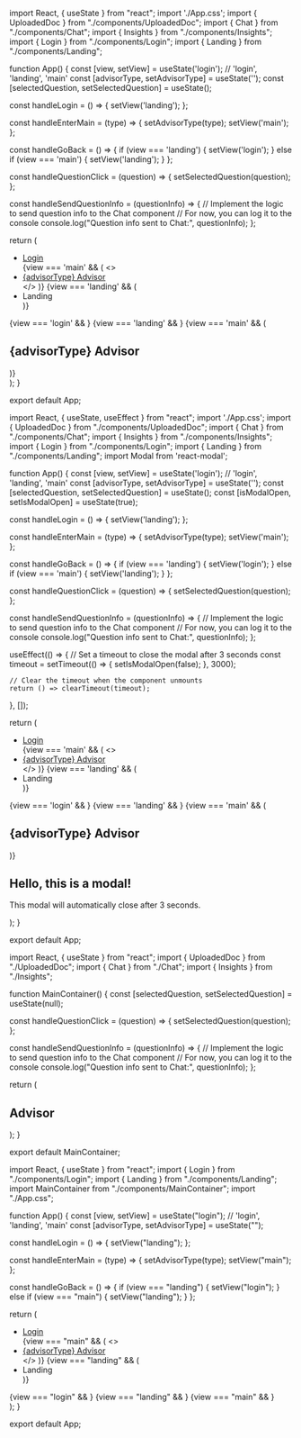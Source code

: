 import React, { useState } from "react";
import './App.css';
import { UploadedDoc } from "./components/UploadedDoc";
import { Chat } from "./components/Chat";
import { Insights } from "./components/Insights";
import { Login } from "./components/Login";
import { Landing } from "./components/Landing";

function App() {
  const [view, setView] = useState('login'); // 'login', 'landing', 'main'
  const [advisorType, setAdvisorType] = useState('');
  const [selectedQuestion, setSelectedQuestion] = useState();

  const handleLogin = () => {
    setView('landing');
  };

  const handleEnterMain = (type) => {
    setAdvisorType(type);
    setView('main');
  };

  const handleGoBack = () => {
    if (view === 'landing') {
      setView('login');
    } else if (view === 'main') {
      setView('landing');
    }
  };

  const handleQuestionClick = (question) => {
    setSelectedQuestion(question);
  };

  const handleSendQuestionInfo = (questionInfo) => {
    // Implement the logic to send question info to the Chat component
    // For now, you can log it to the console
    console.log("Question info sent to Chat:", questionInfo);
  };

  return (
    <div className="app">
      <nav className="breadcrumbs">
        <ul>
          <li>
            <a href="#" onClick={handleGoBack}>
              Login
            </a>
          </li>
          {view === 'main' && (
            <>
              <li>
                <a href="#">
                  {advisorType} Advisor
                </a>
              </li>
            </>
          )}
          {view === 'landing' && (
            <li>
              <a>Landing</a>
            </li>
          )}
        </ul>
      </nav>
      {view === 'login' && <Login onLogin={handleLogin} />}
      {view === 'landing' && <Landing onEnterMain={handleEnterMain} />}
      {view === 'main' && (
        <div className="main-container">
          <h2 className="advisor-heading">{advisorType} Advisor</h2>
          <UploadedDoc />
          <Chat onQuestionClick={handleQuestionClick} />
          <Insights selectedQuestion={selectedQuestion} onSendQuestionInfo={handleSendQuestionInfo} />
        </div>
      )}
    </div>
  );
}

export default App;




import React, { useState, useEffect } from "react";
import './App.css';
import { UploadedDoc } from "./components/UploadedDoc";
import { Chat } from "./components/Chat";
import { Insights } from "./components/Insights";
import { Login } from "./components/Login";
import { Landing } from "./components/Landing";
import Modal from 'react-modal';

function App() {
  const [view, setView] = useState('login'); // 'login', 'landing', 'main'
  const [advisorType, setAdvisorType] = useState('');
  const [selectedQuestion, setSelectedQuestion] = useState();
  const [isModalOpen, setIsModalOpen] = useState(true);

  const handleLogin = () => {
    setView('landing');
  };

  const handleEnterMain = (type) => {
    setAdvisorType(type);
    setView('main');
  };

  const handleGoBack = () => {
    if (view === 'landing') {
      setView('login');
    } else if (view === 'main') {
      setView('landing');
    }
  };

  const handleQuestionClick = (question) => {
    setSelectedQuestion(question);
  };

  const handleSendQuestionInfo = (questionInfo) => {
    // Implement the logic to send question info to the Chat component
    // For now, you can log it to the console
    console.log("Question info sent to Chat:", questionInfo);
  };

  useEffect(() => {
    // Set a timeout to close the modal after 3 seconds
    const timeout = setTimeout(() => {
      setIsModalOpen(false);
    }, 3000);

    // Clear the timeout when the component unmounts
    return () => clearTimeout(timeout);
  }, []);

  return (
    <div className="app">
      <nav className="breadcrumbs">
        <ul>
          <li>
            <a href="#" onClick={handleGoBack}>
              Login
            </a>
          </li>
          {view === 'main' && (
            <>
              <li>
                <a href="#">
                  {advisorType} Advisor
                </a>
              </li>
            </>
          )}
          {view === 'landing' && (
            <li>
              <a>Landing</a>
            </li>
          )}
        </ul>
      </nav>
      {view === 'login' && <Login onLogin={handleLogin} />}
      {view === 'landing' && <Landing onEnterMain={handleEnterMain} />}
      {view === 'main' && (
        <div className="main-container">
          <h2 className="advisor-heading">{advisorType} Advisor</h2>
          <UploadedDoc />
          <Chat onQuestionClick={handleQuestionClick} />
          <Insights selectedQuestion={selectedQuestion} onSendQuestionInfo={handleSendQuestionInfo} />
        </div>
      )}
      <Modal isOpen={isModalOpen}>
        <h2>Hello, this is a modal!</h2>
        <p>This modal will automatically close after 3 seconds.</p>
      </Modal>
    </div>
  );
}

export default App;







import React, { useState } from "react";
import { UploadedDoc } from "./UploadedDoc";
import { Chat } from "./Chat";
import { Insights } from "./Insights";

function MainContainer() {
  const [selectedQuestion, setSelectedQuestion] = useState(null);

  const handleQuestionClick = (question) => {
    setSelectedQuestion(question);
  };

  const handleSendQuestionInfo = (questionInfo) => {
    // Implement the logic to send question info to the Chat component
    // For now, you can log it to the console
    console.log("Question info sent to Chat:", questionInfo);
  };

  return (
    <div className="main-container">
      <h2 className="advisor-heading">Advisor</h2>
      <UploadedDoc />
      <Chat onQuestionClick={handleQuestionClick} />
      <Insights selectedQuestion={selectedQuestion} onSendQuestionInfo={handleSendQuestionInfo} />
    </div>
  );
}

export default MainContainer;








import React, { useState } from "react";
import { Login } from "./components/Login";
import { Landing } from "./components/Landing";
import MainContainer from "./components/MainContainer";
import "./App.css";

function App() {
  const [view, setView] = useState("login"); // 'login', 'landing', 'main'
  const [advisorType, setAdvisorType] = useState("");

  const handleLogin = () => {
    setView("landing");
  };

  const handleEnterMain = (type) => {
    setAdvisorType(type);
    setView("main");
  };

  const handleGoBack = () => {
    if (view === "landing") {
      setView("login");
    } else if (view === "main") {
      setView("landing");
    }
  };

  return (
    <div className="app">
      <nav className="breadcrumbs">
        <ul>
          <li>
            <a href="#" onClick={handleGoBack}>
              Login
            </a>
          </li>
          {view === "main" && (
            <>
              <li>
                <a href="#">{advisorType} Advisor</a>
              </li>
            </>
          )}
          {view === "landing" && (
            <li>
              <a>Landing</a>
            </li>
          )}
        </ul>
      </nav>
      {view === "login" && <Login onLogin={handleLogin} />}
      {view === "landing" && <Landing onEnterMain={handleEnterMain} />}
      {view === "main" && <MainContainer />}
    </div>
  );
}

export default App;

